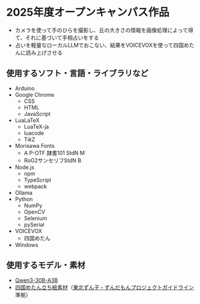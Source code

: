 # 2025年度オープンキャンパス作品
- カメラを使って手のひらを撮影し、丘の大きさの情報を画像処理によって得て、それに基づいて手相占いをする
- 占いを軽量なローカルLLMでおこない、結果をVOICEVOXを使って四国めたんに読み上げさせる
## 使用するソフト・言語・ライブラリなど
- Arduino
- Google Chrome
  - CSS
  - HTML
  - JavaScript
- LuaLaTeX
  - LuaTeX-ja
  - luacode
  - Ti*k*Z
- Morisawa Fonts
  - A P-OTF 隷書101 StdN M
  - RoG2サンセリフStdN B
- Node.js
  - npm
  - TypeScript
  - webpack
- Ollama
- Python
  - NumPy
  - OpenCV
  - Selenium
  - pySerial
- VOICEVOX
  - 四国めたん
- Windows
## 使用するモデル・素材
- [Qwen3-30B-A3B](https://huggingface.co/Qwen/Qwen3-30B-A3B)
- [四国めたん立ち絵素材](https://nico.ms/im10791276)（[東北ずん子・ずんだもんプロジェクトガイドライン](https://zunko.jp/guideline.html)準拠）